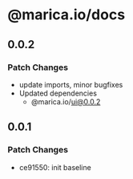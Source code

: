 # @marica.io/docs

## 0.0.2

### Patch Changes

- update imports, minor bugfixes
- Updated dependencies
  - @marica.io/ui@0.0.2

## 0.0.1

### Patch Changes

- ce91550: init baseline
